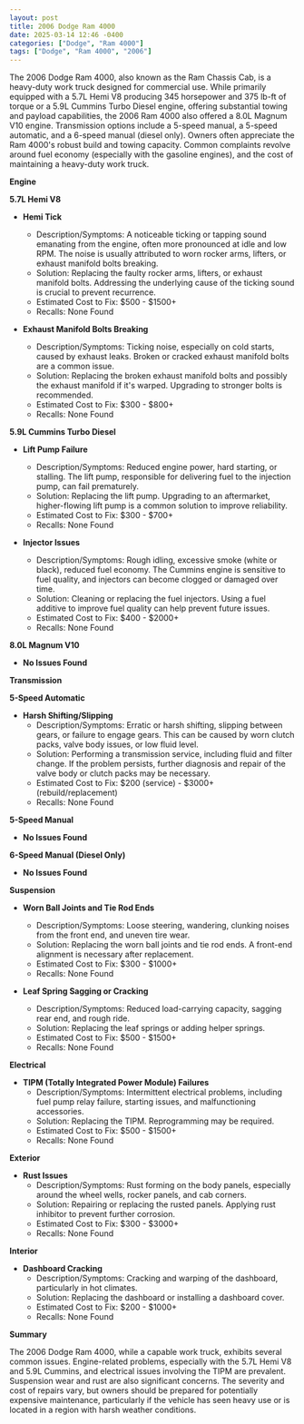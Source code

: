 ```yaml
---
layout: post
title: 2006 Dodge Ram 4000
date: 2025-03-14 12:46 -0400
categories: ["Dodge", "Ram 4000"]
tags: ["Dodge", "Ram 4000", "2006"]
---
```

The 2006 Dodge Ram 4000, also known as the Ram Chassis Cab, is a heavy-duty work truck designed for commercial use. While primarily equipped with a 5.7L Hemi V8 producing 345 horsepower and 375 lb-ft of torque or a 5.9L Cummins Turbo Diesel engine, offering substantial towing and payload capabilities, the 2006 Ram 4000 also offered a 8.0L Magnum V10 engine. Transmission options include a 5-speed manual, a 5-speed automatic, and a 6-speed manual (diesel only). Owners often appreciate the Ram 4000's robust build and towing capacity. Common complaints revolve around fuel economy (especially with the gasoline engines), and the cost of maintaining a heavy-duty work truck.

**Engine**

**5.7L Hemi V8**

*   **Hemi Tick**
    *   Description/Symptoms: A noticeable ticking or tapping sound emanating from the engine, often more pronounced at idle and low RPM. The noise is usually attributed to worn rocker arms, lifters, or exhaust manifold bolts breaking.
    *   Solution: Replacing the faulty rocker arms, lifters, or exhaust manifold bolts. Addressing the underlying cause of the ticking sound is crucial to prevent recurrence.
    *   Estimated Cost to Fix: $500 - $1500+
    *   Recalls: None Found

*   **Exhaust Manifold Bolts Breaking**
    *   Description/Symptoms: Ticking noise, especially on cold starts, caused by exhaust leaks. Broken or cracked exhaust manifold bolts are a common issue.
    *   Solution: Replacing the broken exhaust manifold bolts and possibly the exhaust manifold if it's warped. Upgrading to stronger bolts is recommended.
    *   Estimated Cost to Fix: $300 - $800+
    *   Recalls: None Found

**5.9L Cummins Turbo Diesel**

*   **Lift Pump Failure**
    *   Description/Symptoms: Reduced engine power, hard starting, or stalling. The lift pump, responsible for delivering fuel to the injection pump, can fail prematurely.
    *   Solution: Replacing the lift pump. Upgrading to an aftermarket, higher-flowing lift pump is a common solution to improve reliability.
    *   Estimated Cost to Fix: $300 - $700+
    *   Recalls: None Found

*   **Injector Issues**
    *   Description/Symptoms: Rough idling, excessive smoke (white or black), reduced fuel economy. The Cummins engine is sensitive to fuel quality, and injectors can become clogged or damaged over time.
    *   Solution: Cleaning or replacing the fuel injectors. Using a fuel additive to improve fuel quality can help prevent future issues.
    *   Estimated Cost to Fix: $400 - $2000+
    *   Recalls: None Found

**8.0L Magnum V10**

*   **No Issues Found**

**Transmission**

**5-Speed Automatic**

*   **Harsh Shifting/Slipping**
    *   Description/Symptoms: Erratic or harsh shifting, slipping between gears, or failure to engage gears. This can be caused by worn clutch packs, valve body issues, or low fluid level.
    *   Solution: Performing a transmission service, including fluid and filter change. If the problem persists, further diagnosis and repair of the valve body or clutch packs may be necessary.
    *   Estimated Cost to Fix: $200 (service) - $3000+ (rebuild/replacement)
    *   Recalls: None Found

**5-Speed Manual**

*   **No Issues Found**

**6-Speed Manual (Diesel Only)**

*   **No Issues Found**

**Suspension**

*   **Worn Ball Joints and Tie Rod Ends**
    *   Description/Symptoms: Loose steering, wandering, clunking noises from the front end, and uneven tire wear.
    *   Solution: Replacing the worn ball joints and tie rod ends. A front-end alignment is necessary after replacement.
    *   Estimated Cost to Fix: $300 - $1000+
    *   Recalls: None Found

*   **Leaf Spring Sagging or Cracking**
    *   Description/Symptoms: Reduced load-carrying capacity, sagging rear end, and rough ride.
    *   Solution: Replacing the leaf springs or adding helper springs.
    *   Estimated Cost to Fix: $500 - $1500+
    *   Recalls: None Found

**Electrical**

*   **TIPM (Totally Integrated Power Module) Failures**
    *   Description/Symptoms: Intermittent electrical problems, including fuel pump relay failure, starting issues, and malfunctioning accessories.
    *   Solution: Replacing the TIPM. Reprogramming may be required.
    *   Estimated Cost to Fix: $500 - $1500+
    *   Recalls: None Found

**Exterior**

*   **Rust Issues**
    *   Description/Symptoms: Rust forming on the body panels, especially around the wheel wells, rocker panels, and cab corners.
    *   Solution: Repairing or replacing the rusted panels. Applying rust inhibitor to prevent further corrosion.
    *   Estimated Cost to Fix: $300 - $3000+
    *   Recalls: None Found

**Interior**

*   **Dashboard Cracking**
    *   Description/Symptoms: Cracking and warping of the dashboard, particularly in hot climates.
    *   Solution: Replacing the dashboard or installing a dashboard cover.
    *   Estimated Cost to Fix: $200 - $1000+
    *   Recalls: None Found

**Summary**

The 2006 Dodge Ram 4000, while a capable work truck, exhibits several common issues. Engine-related problems, especially with the 5.7L Hemi V8 and 5.9L Cummins, and electrical issues involving the TIPM are prevalent. Suspension wear and rust are also significant concerns. The severity and cost of repairs vary, but owners should be prepared for potentially expensive maintenance, particularly if the vehicle has seen heavy use or is located in a region with harsh weather conditions.

